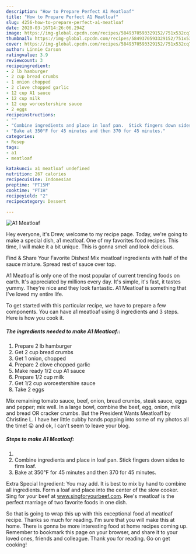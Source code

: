 ```yaml
---
description: "How to Prepare Perfect A1 Meatloaf"
title: "How to Prepare Perfect A1 Meatloaf"
slug: 4256-how-to-prepare-perfect-a1-meatloaf
date: 2020-03-16T14:26:06.294Z
image: https://img-global.cpcdn.com/recipes/5849370593329152/751x532cq70/a1-meatloaf-recipe-main-photo.jpg
thumbnail: https://img-global.cpcdn.com/recipes/5849370593329152/751x532cq70/a1-meatloaf-recipe-main-photo.jpg
cover: https://img-global.cpcdn.com/recipes/5849370593329152/751x532cq70/a1-meatloaf-recipe-main-photo.jpg
author: Linnie Carson
ratingvalue: 3.9
reviewcount: 3
recipeingredient:
- 2 lb hamburger
- 2 cup bread crumbs
- 1 onion chopped
- 2 clove chopped garlic
- 12 cup A1 sauce
- 12 cup milk
- 12 cup worcestershire sauce
- 2 eggs
recipeinstructions:
- ""
- "Combine ingredients and place in loaf pan.  Stick fingers down sides to firm loaf."
- "Bake at 350°F for 45 minutes and then 370 for 45 minutes."
categories:
- Resep
tags:
- a1
- meatloaf

katakunci: a1 meatloaf undefined
nutrition: 267 calories
recipecuisine: Indonesian
preptime: "PT15M"
cooktime: "PT1H"
recipeyield: "2"
recipecategory: Dessert

---
```



![A1 Meatloaf](https://img-global.cpcdn.com/recipes/5849370593329152/751x532cq70/a1-meatloaf-recipe-main-photo.jpg)

Hey everyone, it's Drew, welcome to my recipe page. Today, we're going to make a special dish, a1 meatloaf. One of my favorites food recipes. This time, I will make it a bit unique. This is gonna smell and look delicious.

Find &amp; Share Your Favorite Dishes! Mix meatloaf ingredients with half of the sauce mixture. Spread rest of sauce over top.

A1 Meatloaf is only one of the most popular of current trending foods on earth. It's appreciated by millions every day. It's simple, it's fast, it tastes yummy. They're nice and they look fantastic. A1 Meatloaf is something that I've loved my entire life.


To get started with this particular recipe, we have to prepare a few components. You can have a1 meatloaf using 8 ingredients and 3 steps. Here is how you cook it.

##### The ingredients needed to make A1 Meatloaf::

1. Prepare 2 lb hamburger
1. Get 2 cup bread crumbs
1. Get 1 onion, chopped
1. Prepare 2 clove chopped garlic
1. Make ready 1/2 cup A1 sauce
1. Prepare 1/2 cup milk
1. Get 1/2 cup worcestershire sauce
1. Take 2 eggs


Mix remaining tomato sauce, beef, onion, bread crumbs, steak sauce, eggs and pepper; mix well. In a large bowl, combine the beef, egg, onion, milk and bread OR cracker crumbs. But the President Wants Meatloaf! by Christine L. I have her little cubby hands popping into some of my photos all the time! 😛 and ok, I can&#39;t seem to leave your blog. 

##### Steps to make A1 Meatloaf:

1. 
1. Combine ingredients and place in loaf pan.  Stick fingers down sides to firm loaf.
1. Bake at 350°F for 45 minutes and then 370 for 45 minutes.


Extra Special Ingredient: You may add. It is best to mix by hand to combine all ingredients. Form a loaf and place into the center of the slow cooker. Sing for your beef at www.singforyourbeef.com. Ree&#39;s meatloaf is the perfect marriage of two favorite foods in one dish. 

So that is going to wrap this up with this exceptional food a1 meatloaf recipe. Thanks so much for reading. I'm sure that you will make this at home. There is gonna be more interesting food at home recipes coming up. Remember to bookmark this page on your browser, and share it to your loved ones, friends and colleague. Thank you for reading. Go on get cooking!

